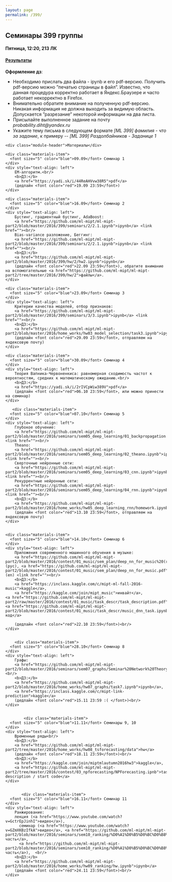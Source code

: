 ```yaml
---
layout: page
permalink: /399/
---
```



## Семинары 399 группы

#### Пятница, 12:20, 213 ЛК

#### <a href="https://docs.google.com/spreadsheets/d/1ihJ8sQ8xF_LLSBUN-36mcC8YlFXScqF-RZ7QcERZrGo/edit#gid=1380258266">Результаты</a>

**Оформление дз**:
<ul>
  <li>Необходимо прислать два файла - ipynb и его pdf-версию. Получить pdf-версию можно ”печатью страницы в файл”. Известно, что данная процедура корректно работает в Яндекс.Браузере и часто работает некорректно в Firefox.</li>
  <li>Внимательно обратите внимание на полученную pdf-версию. Никакая информация не должна выходить за видимую область. Допускается ”разрезание” некоторой информации на два листа.</li>
  <li>Присылайте выполненное задание на почту <i>probability.diht@yandex.ru</i></li>
  <li>Укажите тему письма в следующем формате <i>[ML 399] фамилия - что за задание</i>, к примеру -- <i>[ML 399] Раздолбайников - Заданице 1</i></li>
</ul>


<div class="home">
  <div class="materials-wrap">

    <div class="module-header">Материалы</div>
    
    <div class="materials-item">
      <font size="5" color="blue">09.09</font> Семинар 1
    </div>
    <div style="text-align: left">
        EM-алгоритм.<br/>
        <b>ДЗ:</b>
        <a href="https://yadi.sk/i/44ReAHVvw38R5">pdf</a> 
        (дедлайн <font color="red">19.09 23:59</font>)
    </div>

    <div class="materials-item">
      <font size="5" color="blue">16.09</font> Семинар 2
    </div>
    <div style="text-align: left">
        Бустинг, градиентный бустинг, AdaBoost:
        <a href="https://github.com/ml-mipt/ml-mipt-part2/blob/master/2016/399/seminars/2/2.1.ipynb">ipynb</a> <link href=""><br/>
        Bias-variance разложение, Беггинг:
        <a href="https://github.com/ml-mipt/ml-mipt-part2/blob/master/2016/399/seminars/2/2.1.ipynb">ipynb</a> <link href=""><br/>
        <b>ДЗ:</b>
        <a href="https://github.com/ml-mipt/ml-mipt-part2/blob/master/2016/399/hw/2/hw2.ipynb">ipynb</a> 
        (дедлайн <font color="red">22.09 23:59</font>), обратите внимание на вспомогательные <a href="https://github.com/ml-mipt/ml-mipt-part2/tree/master/2016/399/hw/2">файлы</a>.
    </div>
    
    <div class="materials-item">
      <font size="5" color="blue">23.09</font> Семинар 3
    </div>
    <div style="text-align: left">
        Критерии качества моделей, отбор признаков:
        <a href="https://github.com/ml-mipt/ml-mipt-part2/blob/master/2016/399/seminars/3/3.ipynb">ipynb</a> <link href=""><br/>
        <b>ДЗ:</b>
        <a href="https://github.com/ml-mipt/ml-mipt-part2/blob/master/2016/home_works/hw03_model_selection/task3.ipynb">ipynb</a> 
        (дедлайн <font color="red">29.09 23:59</font>, отправляем на яндексовую почту)
    </div>
    
    <div class="materials-item">
      <font size="5" color="blue">30.09</font> Семинар 4
    </div>
    <div style="text-align: left">
        Теория Вапника-Червоненкиса: равномерная сходимость частот к вероятностям, средних к математическому ожиданию.<br/>
        <b>ДЗ:</b>
        <a href="https://yadi.sk/i/2rIVCpWiw389V">pdf</a> 
        (дедлайн <font color="red">06.10 23:59</font>, или можно принести на семинар)
    </div>

       <div class="materials-item">
      <font size="5" color="blue">07.10</font> Семинар 5
    </div>
    <div style="text-align: left">
        Глубокое обучение:
        <a href="https://github.com/ml-mipt/ml-mipt-part2/blob/master/2016/seminars/sem05_deep_learning/01_backpropagation.ipynb">ipynb</a> <link href=""><br/>
        Theano:
        <a href="https://github.com/ml-mipt/ml-mipt-part2/blob/master/2016/seminars/sem05_deep_learning/02_theano.ipynb">ipynb</a> <link href=""><br/>
        Сверточные нейронные сети:
        <a href="https://github.com/ml-mipt/ml-mipt-part2/blob/master/2016/seminars/sem05_deep_learning/03_cnn.ipynb">ipynb</a> <link href=""><br/>
        Рекуррентные нейронные сети:
        <a href="https://github.com/ml-mipt/ml-mipt-part2/blob/master/2016/seminars/sem05_deep_learning/04_rnn.ipynb">ipynb</a> <link href=""><br/>
        <b>ДЗ:</b>
        <a href="https://github.com/ml-mipt/ml-mipt-part2/blob/master/2016/home_works/hw05_deep_learning_rnn/homework.ipynb">ipynb</a> 
        (дедлайн <font color="red">13.10 23:59</font>, отправляем на яндексовую почту)
    </div>
    
    
    <div class="materials-item">
      <font size="5" color="blue">14.10</font> Семинар 6
    </div>
    <div style="text-align: left">
        Приложения современного машинного обучения в музыке:
        <a href="https://github.com/ml-mipt/ml-mipt-part2/blob/master/2016/contest/01_music/sem_plan/deep_nn_for_music%20(ru).pdf">pdf</a> (рус), <a href="https://github.com/ml-mipt/ml-mipt-part2/blob/master/2016/contest/01_music/sem_plan/deep_nn_for_music.pdf">pdf</a> (en) <link href=""><br/>
        <b>ДЗ:</b>
        <a href="https://inclass.kaggle.com/c/mipt-ml-fall-2016-music">kaggle</a>, 
        <a href="https://kaggle.com/join/mipt_music">инвайт</a>, 
    <a href="https://github.com/ml-mipt/ml-mipt-part2/raw/master/2016/contest/01_music/task_descr/task_description.pdf">описание</a>, 
    <a href="https://github.com/ml-mipt/ml-mipt-part2/blob/master/2016/contest/01_music/task_descr/music_dnn_task.ipynb">стартовый код</a>
    
        (дедлайн <font color="red">22.10 23:59</font>)<br/>
    </div>
    
    
        <div class="materials-item">
      <font size="5" color="blue">28.10</font> Семинар 8
    </div>
    <div style="text-align: left">
        Графы:
        <a href="https://github.com/ml-mipt/ml-mipt-part2/blob/master/2016/seminars/sem07_graphs/Seminar%20Network%20Theory.ipynb">ipynb</a><br/>
        <b>ДЗ:</b>
        <a href="https://github.com/ml-mipt/ml-mipt-part2/blob/master/2016/home_works/hw07_graphs/task7.ipynb">ipynb</a>,
        <a href="https://inclass.kaggle.com/c/mipt-link-prediction">kaggle</a>
        (дедлайн <font color="red">15.11 23:59 :( </font>)<br/>
    </div>
    
    
            <div class="materials-item">
      <font size="5" color="blue">11.11</font> Семинары 9, 10
    </div>
    <div style="text-align: left">
        Временные ряды<br/>
        <b>ДЗ:</b>
        <a href="https://github.com/ml-mipt/ml-mipt-part2/tree/master/2016/home_works/hw08_tsforecasting/data">hw</a>
        (дедлайн <font color="red">18.11 23:59</font>)<br/>
        <b>ДЗ:</b>
        <a href="https://kaggle.com/join/miptmlautumn2016hw3">kaggle</a>,
        <a href="https://github.com/ml-mipt/ml-mipt-part2/tree/master/2016/contest/03_npforecasting/NPForecasting.ipnb">task description / start code</a>
    </div>
    
    
           <div class="materials-item">
      <font size="5" color="blue">16.11</font> Семинар 11
    </div>
    <div style="text-align: left">
        Ранжирование:
        лекция (<a href="https://www.youtube.com/watch?v=GctrEpJinhI">видео</a>),
      	  семинар (<a href="https://www.youtube.com/watch?v=GZmXKBzIfkA">видео</a>, <a href="https://github.com/ml-mipt/ml-mipt-part2/blob/master/2016/seminars/sem10_ranking/%D0%A1%D0%B5%D0%BC%D0%B8%D0%BD%D0%B0%D1%80.pdf">pdf-часть</a>,  
          <a href="https://github.com/ml-mipt/ml-mipt-part2/blob/master/2016/seminars/sem10_ranking/%D0%A1%D0%B5%D0%BC%D0%B8%D0%BD%D0%B0%D1%80.ipynb">ipynb-часть</a>),  <br/>
        <b>ДЗ:</b>
        <a href="https://github.com/ml-mipt/ml-mipt-part2/blob/master/2016/home_works/hw09_ranking/hw.ipynb">ipynb</a>
        (дедлайн <font color="red">24.11 23:59</font>)<br/>
    </div>
    

  </div>
</div>
